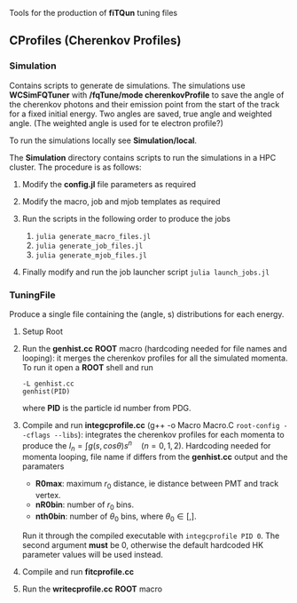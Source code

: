 Tools for the production of **fiTQun** tuning files

## CProfiles (Cherenkov Profiles)

### Simulation

Contains scripts to generate de simulations.
The simulations use  **WCSimFQTuner** with **/fqTune/mode cherenkovProfile** to save the angle of the cherenkov photons and their emission point from the start of the track for a fixed initial energy. Two angles are saved, true angle and weighted angle. (The weighted angle is used for te electron profile?)

To run the simulations locally see **Simulation/local**.

The **Simulation** directory contains scripts to run the simulations in a HPC cluster. The procedure is as follows:
1) Modify the **config.jl** file parameters as required
2) Modify the macro, job and mjob templates as required
3) Run the scripts in the following order to produce the jobs

    1) `julia generate_macro_files.jl`
    2) `julia generate_job_files.jl`
    3) `julia generate_mjob_files.jl`
4) Finally modify and run the job launcher script `julia launch_jobs.jl`


### TuningFile
Produce a single file containing the (angle, s) distributions for each energy.
1) Setup Root 
2) Run the **genhist.cc** **ROOT** macro (hardcoding needed for file names and looping): it merges the cherenkov profiles for all the simulated momenta. To run it open a **ROOT** shell and run 
    ```
    -L genhist.cc
    genhist(PID)
    ```
    where **PID** is the particle id number from PDG. 

3) Compile and run **integcprofile.cc** (g++ -o Macro Macro.C `root-config --cflags --libs`): integrates the cherenkov profiles for each momenta to produce the $I_n = \int g(s, cos\theta) s^n \quad (n=0, 1, 2)$. Hardcoding needed for momenta looping, file name if differs from the **genhist.cc** output and the paramaters
    - **R0max**: maximum $r_0$ distance, ie distance between PMT and track vertex.
    - **nR0bin**: number of $r_0$ bins.
    - **nth0bin**: number of $\theta_0$ bins, where $\theta_0 \in [,]$.
    
    Run it through the compiled executable with `integcprofile PID 0`. The second argument **must** be 0, otherwise the default hardcoded HK parameter values will be used instead.

4) Compile and run **fitcprofile.cc**
5) Run the **writecprofile.cc** **ROOT** macro